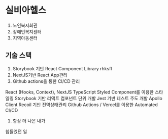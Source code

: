 # 실비아헬스

1. 노인복지회관 
2. 장애인복지센터
3. 지역아동센터

## 기술 스택

1. Storybook 기반 React Component Library rhksfl
2. NextJS기반 React App관리
3. Github actions을 통한 CI/CD 관리

React (Hooks, Context), NextJS
TypeScript
Styled Component를 이용한 스타일링
Storybook 기반 리액트 컴포넌트 단위 개발
Jest 기반 테스트 주도 개발
Apollo Client
Recoil 기반 전역상태관리
Github Actions / Vercel를 이용한 Automated CI/CD

1. 항상 더 나은 내가 

힘들었던 일 


